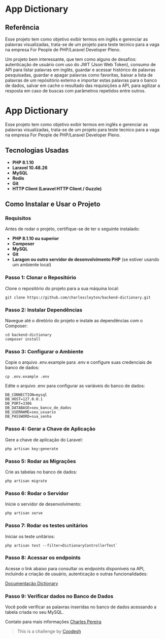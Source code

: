 # App Dictionary
## Referência
Esse projeto tem como objetivo exibir termos em inglês e gerenciar as palavras visualizadas, trata-se de um projeto para teste tecnico para a vaga na empresa For People de PHP/Laravel Developer Pleno.

Um projeto bem interessante, que tem como alguns de desafios: autenticação de usuário com uso do JWT (Json Web Token), consumo de APi para listar palavras em inglês, guardar e acessar histórico de palavras pesquisadas, guardar e apagar palavras como favoritas, baixar a lista de palavras de um repósitório externo e importar estas palavras para o banco de dados, salvar em cache o resultado das requisições a API, para agilizar a resposta em caso de buscas com parâmetros repetidos entre outros.

# App Dictionary
Esse projeto tem como objetivo exibir termos em inglês e gerenciar as palavras visualizadas, trata-se de um projeto para teste tecnico para a vaga na empresa For People de PHP/Laravel Developer Pleno.


## Tecnologias Usadas

- **PHP 8.1.10**
- **Laravel 10.48.26**
- **MySQL**
- **Redis**
- **Git**
- **HTTP Client (Laravel HTTP Client / Guzzle)**

## Como Instalar e Usar o Projeto

### Requisitos

Antes de rodar o projeto, certifique-se de ter o seguinte instalado:

- **PHP 8.1.10 ou superior**
- **Composer**
- **MySQL**
- **Git**
- **Laragon ou outro servidor de desenvolvimento PHP** (se estiver usando um ambiente local)

### Passo 1: Clonar o Repositório

Clone o repositório do projeto para a sua máquina local:
```
git clone https://github.com/charlescleyton/backend-dictionary.git 

```

### Passo 2: Instalar Dependências
Navegue até o diretório do projeto e instale as dependências com o Composer:
```
cd backend-dictionary
composer install
```

### Passo 3: Configurar o Ambiente
Copie o arquivo .env.example para .env e configure suas credenciais de banco de dados:
```
cp .env.example .env
```
Edite o arquivo .env para configurar as variáveis do banco de dados:
```
DB_CONNECTION=mysql
DB_HOST=127.0.0.1
DB_PORT=3306
DB_DATABASE=seu_banco_de_dados
DB_USERNAME=seu_usuario
DB_PASSWORD=sua_senha
```

### Passo 4: Gerar a Chave de Aplicação
Gere a chave de aplicação do Laravel:
```
php artisan key:generate
```

### Passo 5: Rodar as Migrações
Crie as tabelas no banco de dados:
```
php artisan migrate
```

### Passo 6: Rodar o Servidor
Inicie o servidor de desenvolvimento:
```
php artisan serve
```

### Passo 7: Rodar os testes unitários
Iniciar os teste unitários:
```
php artisan test --filter=DictionaryControllerTest`
```

### Passo 8: Acessar os endpoints 
Acesse o link abaixo para consultar os endpoints disponíveis na API, incluindo a criação de usuário, autenticação e outras funcionalidades:

[Documentação Dictionary](https://app.swaggerhub.com/apis/CharlesPereira/Dictionary/1.0.0#/)

### Passo 9:  Verificar dados no Banco de Dados
Você pode verificar as palavras inseridas no banco de dados acessando a tabela criada no seu MySQL.

Contato para mais informações [Charles Pereira](https://github.com/charlescleyton)

>  This is a challenge by [Coodesh](https://coodesh.com/)
